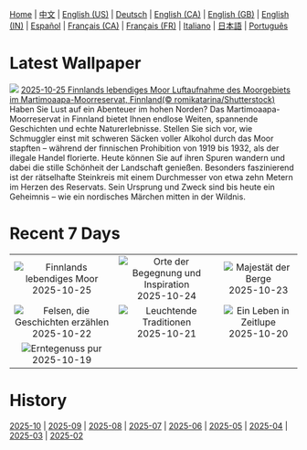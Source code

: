 [Home](../README.md) | [中文](zh-CN.md) | [English (US)](en-US.md) | [Deutsch](de-DE.md) | [English (CA)](en-CA.md) | [English (GB)](en-GB.md) | [English (IN)](en-IN.md) | [Español](es-ES.md) | [Français (CA)](fr-CA.md) | [Français (FR)](fr-FR.md) | [Italiano](it-IT.md) | [日本語](ja-JP.md) | [Português](pt-BR.md)

# Latest Wallpaper
![](https://www.bing.com/th?id=OHR.MartimoaapaFinland_DE-DE0136132064_UHD.jpg)
[2025-10-25 Finnlands lebendiges Moor Luftaufnahme des Moorgebiets im Martimoaapa-Moorreservat, Finnland(© romikatarina/Shutterstock)](https://www.bing.com/th?id=OHR.MartimoaapaFinland_DE-DE0136132064_UHD.jpg)
Haben Sie Lust auf ein Abenteuer im hohen Norden? Das Martimoaapa-Moorreservat in Finnland bietet Ihnen endlose Weiten, spannende Geschichten und echte Naturerlebnisse. Stellen Sie sich vor, wie Schmuggler einst mit schweren Säcken voller Alkohol durch das Moor stapften – während der finnischen Prohibition von 1919 bis 1932, als der illegale Handel florierte. Heute können Sie auf ihren Spuren wandern und dabei die stille Schönheit der Landschaft genießen. Besonders faszinierend ist der rätselhafte Steinkreis mit einem Durchmesser von etwa zehn Metern im Herzen des Reservats. Sein Ursprung und Zweck sind bis heute ein Geheimnis – wie ein nordisches Märchen mitten in der Wildnis.

# Recent 7 Days
|  |  |  |
|:---:|:---:|:---:|
| ![](https://www.bing.com/th?id=OHR.MartimoaapaFinland_DE-DE0136132064_400x240.jpg "Finnlands lebendiges Moor") 2025-10-25 | ![](https://www.bing.com/th?id=OHR.StMangLibrary_DE-DE0881251342_400x240.jpg "Orte der Begegnung und Inspiration") 2025-10-24 | ![](https://www.bing.com/th?id=OHR.SnowLeopard_DE-DE9074654183_400x240.jpg "Majestät der Berge") 2025-10-23 |
| ![](https://www.bing.com/th?id=OHR.BulgariaRocks_DE-DE9798723831_400x240.jpg "Felsen, die Geschichten erzählen") 2025-10-22 | ![](https://www.bing.com/th?id=OHR.DiyaDiwali_DE-DE6203970797_400x240.jpg "Leuchtende Traditionen") 2025-10-21 | ![](https://www.bing.com/th?id=OHR.HoffmansSloth_DE-DE8974751665_400x240.jpg "Ein Leben in Zeitlupe") 2025-10-20 |
| ![](https://www.bing.com/th?id=OHR.AppleHarvest_DE-DE2705439483_400x240.jpg "Erntegenuss pur") 2025-10-19 |  |  |

# History
[2025-10](../archives/wallpaper/de-DE/w_2025_10.md) | [2025-09](../archives/wallpaper/de-DE/w_2025_09.md) | [2025-08](../archives/wallpaper/de-DE/w_2025_08.md) | [2025-07](../archives/wallpaper/de-DE/w_2025_07.md) | [2025-06](../archives/wallpaper/de-DE/w_2025_06.md) | [2025-05](../archives/wallpaper/de-DE/w_2025_05.md) | [2025-04](../archives/wallpaper/de-DE/w_2025_04.md) | [2025-03](../archives/wallpaper/de-DE/w_2025_03.md) | [2025-02](../archives/wallpaper/de-DE/w_2025_02.md)
